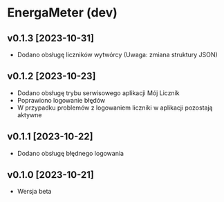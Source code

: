 # EnergaMeter (dev)
## v0.1.3 [2023-10-31]
- Dodano obsługę liczników wytwórcy (Uwaga: zmiana struktury JSON)
## v0.1.2 [2023-10-23]
- Dodano obsługę trybu serwisowego aplikacji Mój Licznik
- Poprawiono logowanie błędów
- W przypadku problemów z logowaniem liczniki w aplikacji pozostają aktywne
## v0.1.1 [2023-10-22]
- Dodano obsługę błędnego logowania
## v0.1.0 [2023-10-21]
- Wersja beta 